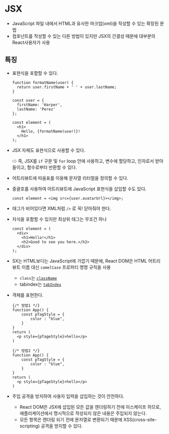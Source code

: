 # JSX

+ JavaScript 파일 내에서 HTML과 유사한 마크업(xml)을 작성할 수 있는 확장된 문법
+ 컴포넌트를 작성할 수 있는 다른 방법이 있지만 JSX의 간결성 때문에 대부분의 React사용자가 사용



## 특징

+ 표현식을 포함할 수 있다.

  ```react
  function formatName(user) {
    return user.firstName + ' ' + user.lastName;
  }
  
  const user = {
    firstName: 'Harper',
    lastName: 'Perez'
  };
  
  const element = (
    <h1>
      Hello, {formatName(user)}!
    </h1>
  );
  ```

+ JSX 자체도 표현식으로 사용할 수 있다.

  ⇨ 즉, JSX를 `if` 구문 및 `for` loop 안에 사용하고, 변수에 할당하고, 인자로서 받아들이고, 함수로부터 반환할 수 있다.

+ 어트리뷰트에 따옴표를 이용해 문자열 리터럴을 정의할 수 있다.

+ 중괄호를 사용하여 어트리뷰트에 JavaScript 표현식을 삽입할 수도 있다.

  `const element = <img src={user.avatarUrl}></img>;`

+ 태그가 비어있다면 XML처럼 `/>` 로 꼭! 닫아줘야 한다.

+ 자식을 포함할 수 있지만 최상위 태그는 무조건 하나

  ```react
  const element = (
    <div>
      <h1>Hello!</h1>
      <h2>Good to see you here.</h2>
    </div>
  );
  ```

  

+ SX는 HTML보다는 JavaScript에 가깝기 때문에, React DOM은 HTML 어트리뷰트 이름 대신 `camelCase` 프로퍼티 명명 규칙을 사용

  + `class`는 [`className`](https://developer.mozilla.org/ko/docs/Web/API/Element/className)
  +  tabindex는 [`tabIndex`](https://developer.mozilla.org/en-US/docs/Web/API/HTMLElement/tabIndex)

  

+ 객체를 표현한다. 

  ```react
  {/* 방법1 */}
  function App() {
      const pTagStyle = {
          color : "blue",
      }
  }
  return (
  	<p style={pTageStyle}>hello</p>
  )
  
  {/* 방법2 */}
  function App() {
      const pTagStyle = {
          color : "blue",
      }
  }
  return (
  	<p style={pTageStyle}>hello</p>
  )
  ```

  

+ 주입 공격을 방지하여 사용자 입력을 삽입하는 것이 안전하다.

  + React DOM은 JSX에 삽입된 모든 값을 렌더링하기 전에 이스케이프 하므로, 애플리케이션에서 명시적으로 작성되지 않은 내용은 주입되지 않는다.
  + 모든 항목은 렌더링 되기 전에 문자열로 변환되기 때문에 XSS(cross-site-scripting) 공격을 방지할 수 있다.

